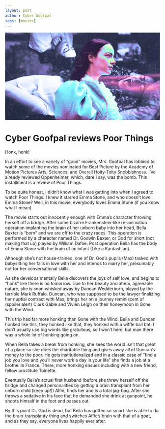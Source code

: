 ```yaml
---
layout: post
author: Cyber Goofpal
tags: [movies]
---
```


![Poor Things](images/pt.jpg)

# Cyber Goofpal reviews Poor Things

Honk, honk!

In an effort to see a variety of “good” movies, Mrs. Goofpal has lobbied to watch some of the movies nominated for Best Picture by the Academy of Motion Pictures Arts, Sciences, and Overall Hoity-Toity Snobbishness. I’ve already reviewed Oppenheimer, which, dare I say, was the bomb. This installment is a review of Poor Things.

To be quite honest, I didn’t know what I was getting into when I agreed to watch Poor Things. I knew it starred Emma Stone, and who doesn’t love Emma Stone? Well, in this movie, everybody loves Emma Stone (if you know what I mean).

The movie starts out innocently enough with Emma’s character throwing herself off a bridge. After some bizarre Frankenstein-like re-animation operation implanting the brain of her unborn baby into her head, Bella Baxter is “born” and we are off to the crazy races. This operation is performed by a character named Dr. Godwin Baxter, or God for short (not making that up) played by William Dafoe. Post operation Bella has the body of Emma Stone with the brain of an infant (Like a Kardashian).

Although she’s not house-trained, one of Dr. God’s pupils (Max) tasked with babysitting her falls in love with her and intends to marry her, presumably not for her conversational skills.

As she develops mentally Bella discovers the joys of self love, and begins to “honk” like there is no tomorrow. Due to her beauty and ahem, agreeable nature, she is soon whisked away by Duncan Wedderburn, played by the terrible Mark Ruffalo. Duncan, who was supposed to be the lawyer finalizing her nuptial contract with Max, brings her on a journey reminiscent of (spoiler alert) Clark Gable and Vivien Leigh on their honeymoon in Gone with the Wind.

This trip had far more honking than Gone with the Wind. Bella and Duncan honked like this, they honked like that, they honked with a wiffle ball bat. I don’t usually use big words like gratuitous, so I won’t here, but man there was a whole lot of honking going on.

When Bella takes a break from honking, she sees the world isn’t that great of a place so she does the charitable thing and gives away all of Duncan’s money to the poor. He gets institutionalized and in a classic case of “find a job you love and you’ll never work a day in your life” she finds a job at a brothel in France. There, more honking ensues including with a new friend, fellow prostitute Toinette.

Eventually Bella’s actual first husband (before she threw herself off the bridge and changed personalities by getting a brain transplant from her unborn child (keep up!)) Alfie, finds her and is a total jag-bag. After she throws a sedative in his face that he demanded she drink at gunpoint, he shoots himself in the foot and passes out.

By this point Dr. God is dead, but Bella has gotten so smart she is able to do the brain-transplanty thing and switches Alfie’s brain with that of a goat, and as they say, everyone lives happily ever after. 